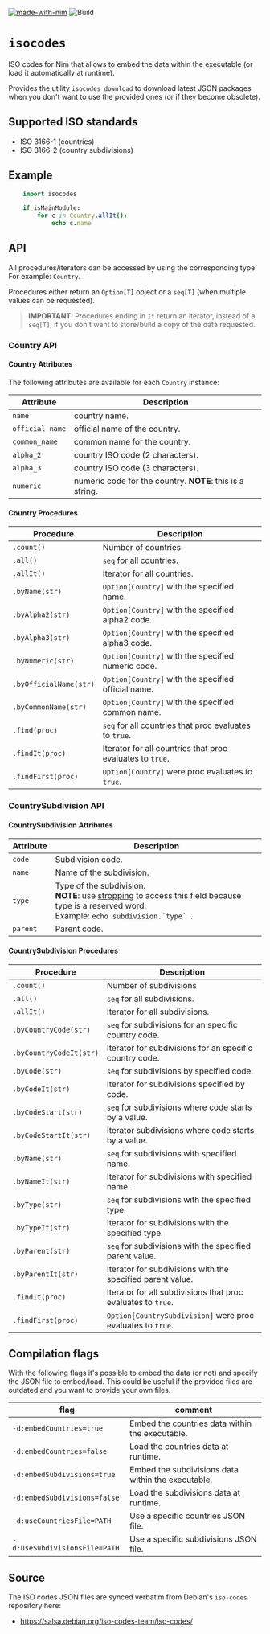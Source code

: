 <!--
 Copyright (c) 2021 kraptor
 
 This software is released under the MIT License.
 https://opensource.org/licenses/MIT
-->

[![made-with-nim](https://img.shields.io/badge/Made%20with-Nim-ffc200.svg)](https://nim-lang.org/) ![Build](https://github.com/kraptor/isocodes/workflows/Build/badge.svg)

# `isocodes`

ISO codes for Nim that allows to embed the data within the executable (or load 
it automatically at runtime).

Provides the utility `isocodes_download` to download latest JSON packages when
you don't want to use the provided ones (or if they become obsolete).


## Supported ISO standards

- ISO 3166-1 (countries)
- ISO 3166-2 (country subdivisions)

## Example

```nim
    import isocodes

    if isMainModule:
        for c in Country.allIt():
            echo c.name
```

## API

All procedures/iterators can be accessed by using the corresponding type.
For example: `Country`.

Procedures either return an `Option[T]` object or a `seq[T]` (when multiple
values can be requested).

> **IMPORTANT**: Procedures ending in `It` return an iterator, instead of a
`seq[T]`, if you don't want to store/build a copy of the data requested.

### Country API

#### Country Attributes

The following attributes are available for each `Country` instance:

| Attribute | Description |
|-|-|
|`name`         | country name.                   |
|`official_name`| official name of the country.   |
|`common_name`  | common name for the country.    |
|`alpha_2`      | country ISO code (2 characters).|
|`alpha_3`      | country ISO code (3 characters).|
|`numeric`      | numeric code for the country. **NOTE**: this is a string. |

#### Country Procedures

| Procedure | Description |
|-|-|
|`.count()`            | Number of countries                                      |
|`.all()`              | `seq` for all countries.                                 |
|`.allIt()`            | Iterator for all countries.                              |
|`.byName(str)`        | `Option[Country]` with the specified name.               |
|`.byAlpha2(str)`      | `Option[Country]` with the specified alpha2 code.        |
|`.byAlpha3(str)`      | `Option[Country]` with the specified alpha3 code.        |
|`.byNumeric(str)`     | `Option[Country]` with the specified numeric code.       |
|`.byOfficialName(str)`| `Option[Country]` with the specified official name.      |
|`.byCommonName(str)`  | `Option[Country]` with the specified common name.        |
|`.find(proc)`         | `seq` for all countries that proc evaluates to `true`.   |
|`.findIt(proc)`       | Iterator for all countries that proc evaluates to `true`.|
|`.findFirst(proc)`    | `Option[Country]` were proc evaluates to `true`.         |

### CountrySubdivision API

#### CountrySubdivision Attributes

| Attribute | Description |
|-|-|
|`code`   | Subdivision code.               |
|`name`   | Name of the subdivision.        |
|`type`   | Type of the subdivision.<br />**NOTE**: use [stropping](https://en.wikipedia.org/wiki/Nim_%28programming_language%29#Stropping) to access this field because type is a reserved word.<br />Example: ``echo subdivision.`type` ``.|
|`parent` | Parent code.|

#### CountrySubdivision Procedures

| Procedure | Description |
|-|-|
|`.count()`             | Number of subdivisions                                      |
|`.all()`               | `seq` for all subdivisions.                                 |
|`.allIt()`             | Iterator for all subdivisions.                              |
|`.byCountryCode(str)`  | `seq` for subdivisions for an specific country code.        |
|`.byCountryCodeIt(str)`| Iterator for subdivisions for an specific country code.     |
|`.byCode(str)`         | `seq` for subdivisions by specified code.                   |
|`.byCodeIt(str)`       | Iterator for subdivisions specified by code.                |
|`.byCodeStart(str)`    | `seq` for subdivisions where code starts by a value.        |
|`.byCodeStartIt(str)`  | Iterator subdivisions where code starts by a value.         |
|`.byName(str)`         | `seq` for subdivisions with specified name.                 |
|`.byNameIt(str)`       | Iterator for subdivisions with specified name.              |
|`.byType(str)`         | `seq` for subdivisions with the specified type.             |
|`.byTypeIt(str)`       | Iterator for subdivisions with the specified type.          |
|`.byParent(str)`       | `seq` for subdivisions with the specified parent value.     |
|`.byParentIt(str)`     | Iterator for subdivisions with the specified parent value.  |
|`.findIt(proc)`        | Iterator for all subdivisions that proc evaluates to `true`.|
|`.findFirst(proc)`     | `Option[CountrySubdivision]` were proc evaluates to `true`. |

## Compilation flags

With the following flags it's possible to embed the data (or not) and specify the JSON 
file to embed/load. This could be useful if the provided files are outdated and you want
to provide your own files.

| flag | comment |
|-|-|
|`-d:embedCountries=true`     | Embed the countries data within the executable.   |
|`-d:embedCountries=false`    | Load the countries data at runtime.               |
|`-d:embedSubdivisions=true`  | Embed the subdivisions data within the executable.|
|`-d:embedSubdivisions=false` | Load the subdivisions data at runtime.            |
|`-d:useCountriesFile=PATH`   | Use a specific countries JSON file.               |
|`-d:useSubdivisionsFile=PATH`| Use a specific subdivisions JSON file.            |

## Source

The ISO codes JSON files are synced verbatim from Debian's `iso-codes`
repository here:

- https://salsa.debian.org/iso-codes-team/iso-codes/